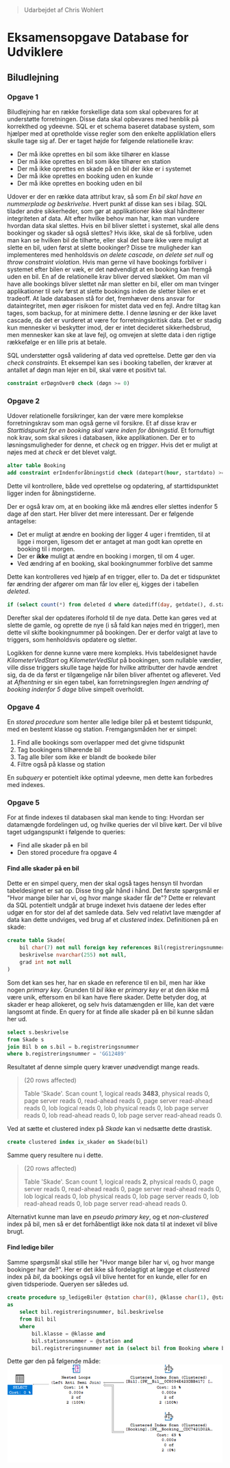 > Udarbejdet af Chris Wohlert

# Eksamensopgave Database for Udviklere
## Biludlejning

### Opgave 1

Biludlejning har en række forskellige data som skal opbevares for at understøtte forretningen. Disse data skal opbevares med henblik på korrekthed og ydeevne. SQL er et schema baseret database system, som hjælper med at opretholde visse regler som den enkelte appliklation ellers skulle tage sig af.
Der er taget højde for følgende relationelle krav:
 - Der må ikke oprettes en bil som ikke tilhører en klasse
 - Der må ikke oprettes en bil som ikke tilhører en station
 - Der må ikke oprettes en skade på en bil der ikke er i systemet
 - Der må ikke oprettes en booking uden en kunde
 - Der må ikke oprettes en booking uden en bil

Udover er der en række data attribut krav, så som *En bil skal have en nummerplade og beskrivelse*. Hvert punkt af disse kan ses i bilag. SQL tilader andre sikkerheder, som gør at applikationer ikke skal håndterer integriteten af data. Alt efter hvilke behov man har, kan man vurdere hvordan data skal slettes. Hvis en bil bliver slettet i systemet, skal alle dens bookinger og skader så også slettes? Hvis ikke, skal de så forblive, uden man kan se hvilken bil de tilhørte, eller skal det bare ikke være muligt at slette en bil, uden først at slette bookinger?
Disse tre muligheder kan implementeres med henholdsvis *on delete cascade*, *on delete set null* og *throw constraint violation*. Hvis man gerne vil have bookings forbliver i systemet efter bilen er væk, er det nødvendigt at en booking kan fremgå uden en bil. En af de relationelle krav bliver derved slækket. Om man vil have alle bookings bliver slettet når man sletter en bil, eller om man tvinger applikationer til selv først at slette bookings inden de sletter bilen er et tradeoff. At lade databasen stå for det, fremhæver dens ansvar for dataintegritet, men øger risikoen for mistet data ved en fejl. Andre tiltag kan tages, som backup, for at minimere dette. I denne løsning er der ikke lavet cascade, da det er vurderet at være for forretningskritisk data. Det er stadig kun mennesker vi beskytter imod, der er intet decideret sikkerhedsbrud, men mennesker kan ske at lave fejl, og omvejen at slette data i den rigtige rækkefølge er en lille pris at betale.

SQL understøtter også validering af data ved oprettelse. Dette gør den via *check constraints*. Et eksempel kan ses i booking tabellen, der kræver at antallet af døgn man lejer en bil, skal være et positivt tal.

```sql
constraint erDøgnOver0 check (døgn >= 0)
```

### Opgave 2

Udover relationelle forsikringer, kan der være mere komplekse forretningskrav som man også gerne vil forsikre. Et af disse krav er *Starttidspunkt for en booking skal være inden for åbningstid*. Et fornuftigt nok krav, som skal sikres i databasen, ikke applikationen. Der er to løsningsmuligheder for denne, et *check* og en *trigger*. Hvis det er muligt at nøjes med at *check* er det blevet valgt.

```sql
alter table Booking
add constraint erIndenforåbningstid check (datepart(hour, startdato) >= 6 and datepart(hour, startdato) < 20 and startdato > getdate())
```
Dette vil kontrollere, både ved oprettelse og opdatering, af starttidspunktet ligger inden for åbningstiderne.

Der er også krav om, at en booking ikke må ændres eller slettes indenfor 5 dage af den start. Her bliver det mere interessant. Der er følgende antagelse:
- Det er muligt at ændre en booking der ligger 4 uger i fremtiden, til at ligge i morgen, ligesom det er antaget at man godt kan oprette en booking til i morgen.
- Der er **ikke** muligt at ændre en booking i morgen, til om 4 uger.
- Ved ændring af en booking, skal bookingnummer forblive det samme

Dette kan kontrolleres ved hjælp af en trigger, eller to. Da det er tidspunktet før ændring der afgører om man får lov eller ej, kigges der i tabellen *deleted*.
```sql
if (select count(*) from deleted d where datediff(day, getdate(), d.startdato) <= 5) > 0
```
Derefter skal der opdateres iforhold til de nye data. Dette kan gøres ved at slette de gamle, og oprette de nye (i så fald kan nøjes med én trigger), men dette vil skifte bookingnummer på bookingen. Der er derfor valgt at lave to triggers, som henholdsvis opdatere og sletter.

Logikken for denne kunne være mere kompleks. Hvis tabeldesignet havde *KilometerVedStart* og *KilometerVedSlut* på bookingen, som nullable værdier, ville disse triggers skulle tage højde for hvilke attributter der havde ændret sig, da de da først er tilgængelige når bilen bliver afhentet og afleveret. Ved at *Afhentning* er sin egen tabel, kan forretningsreglen *Ingen ændring af booking indenfor 5 dage* blive simpelt overholdt.

### Opgave 4

En *stored procedure* som henter alle ledige biler på et bestemt tidspunkt, med en bestemt klasse og station. Fremgangsmåden her er simpel: 
  1. Find alle bookings som overlapper med det givne tidspunkt
  2. Tag bookingens tilhørende bil
  3. Tag alle biler som ikke er blandt de bookede biler
  4. Filtre også på klasse og station

En *subquery* er potentielt ikke optimal ydeevne, men dette kan forbedres med indexes.

### Opgave 5

For at finde indexes til databasen skal man kende to ting: Hvordan ser datamængde fordelingen ud, og hvilke queries der vil blive kørt.
Der vil blive taget udgangspunkt i følgende to queries:
- Find alle skader på en bil
- Den stored procedure fra opgave 4

#### Find alle skader på en bil

Dette er en simpel query, men der skal også tages hensyn til hvordan tabeldesignet er sat op. Disse ting går hånd i hånd. Det første spørgsmål er "Hvor mange biler har vi, og hvor mange skader får de"? Dette er relevant da SQL potentielt undgår at bruge indexet hvis dataene der ledes efter udgør en for stor del af det samlede data. Selv ved relativt lave mængder af data kan dette undviges, ved brug af et *clustered* index. 
Definitionen på en skade:
```sql
create table Skade(
	bil char(7) not null foreign key references Bil(registreringsnummer),
	beskrivelse nvarchar(255) not null,
	grad int not null
)
```

Som det kan ses her, har en skade en reference til en bil, men har ikke nogen *primary key*. Grunden til *bil* ikke er *primary key* er at den ikke må være unik, eftersom en bil kan have flere skader. Dette betyder dog, at skader er heap allokeret, og selv hvis datamængden er lille, kan det være langsomt at finde. En query for at finde alle skader på en bil kunne sådan her ud.
```sql
select s.beskrivelse 
from Skade s
join Bil b on s.bil = b.registreringsnummer
where b.registreringsnummer = 'GG12489'
```
Resultatet af denne simple query kræver unødvendigt mange reads.

> (20 rows affected)
> 
> Table 'Skade'. Scan count 1, logical reads **3483**, physical reads 0, page server reads 0, read-ahead reads 0, page server read-ahead reads 0, lob logical reads 0, lob physical reads 0, lob page server reads 0, lob read-ahead reads 0, lob page server read-ahead reads 0.

Ved at sætte et clustered index på *Skade* kan vi nedsætte dette drastisk.
```sql
create clustered index ix_skader on Skade(bil)
```
Samme query resultere nu i dette.

> (20 rows affected)
> 
> Table 'Skade'. Scan count 1, logical reads **2**, physical reads 0, page server reads 0, read-ahead reads 0, page server read-ahead reads 0, lob logical reads 0, lob physical reads 0, lob page server reads 0, lob read-ahead reads 0, lob page server read-ahead reads 0.

Alternativt kunne man lave en *pseudo primary key*, og et *non-clustered* index på bil, men så er det forhåbentligt ikke nok data til at indexet vil blive brugt. 

#### Find ledige biler

Samme spørgsmål skal stille her "Hvor mange biler har vi, og hvor mange bookinger har de?". Her er det ikke så fordelagtigt at lægge et *clustered* index på *bil*, da bookings også vil blive hentet for en kunde, eller for en given tidsperiode. Queryen ser således ud.
```sql
create procedure sp_ledigeBiler @station char(8), @klasse char(1), @startdato datetime, @døgn int
as
	select bil.registreringsnummer, bil.beskrivelse
	from Bil bil
	where 
		bil.klasse = @klasse and 
		bil.stationsnummer = @station and
		bil.registreringsnummer not in (select bil from Booking where booking.startdato <= dateadd(day, @døgn, @startdato) and dateadd(day, booking.døgn, booking.startdato) >= @startdato)
```
Dette gør den på følgende måde:
![alt text](https://github.com/ChrisWohlert/DatabaseEksamen/blob/master/ledige_biler_uden_index.png?raw=true)
